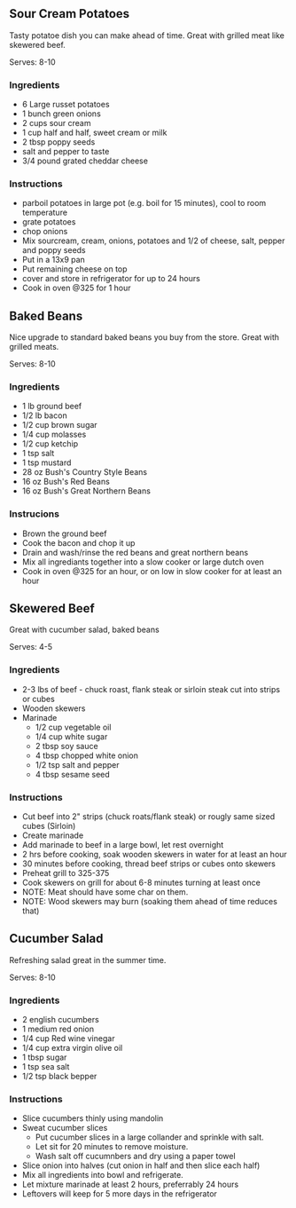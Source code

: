 #


## Sour Cream Potatoes

Tasty potatoe dish you can make ahead of time.  Great with grilled meat like skewered beef.  

Serves: 8-10 

### Ingredients

* 6 Large russet potatoes
* 1 bunch green onions
* 2 cups sour cream
* 1 cup half and half, sweet cream or milk
* 2 tbsp poppy seeds
* salt and pepper to taste
* 3/4 pound grated cheddar cheese

### Instructions

- parboil potatoes in large pot (e.g. boil for 15 minutes), cool to room temperature
- grate potatoes 
- chop onions
- Mix sourcream, cream, onions, potatoes and 1/2 of cheese, salt, pepper and poppy seeds
- Put in a 13x9 pan
- Put remaining cheese on top
- cover and store in refrigerator for up to 24 hours
- Cook in oven @325 for 1 hour

## Baked Beans

Nice upgrade to standard baked beans you buy from the store.  Great with grilled meats.

Serves: 8-10 

### Ingredients

* 1 lb ground beef
* 1/2 lb bacon
* 1/2 cup brown sugar
* 1/4 cup molasses
* 1/2 cup ketchip
* 1 tsp salt
* 1 tsp mustard
* 28 oz Bush's Country Style Beans
* 16 oz Bush's Red Beans
* 16 oz Bush's Great Northern Beans

### Instrucions
- Brown the ground beef
- Cook the bacon and chop it up
- Drain and wash/rinse the red beans and great northern beans
- Mix all ingrediants together into a slow cooker or large dutch oven
- Cook in oven @325 for an hour, or on low in slow cooker for at least an hour

## Skewered Beef

Great with cucumber salad, baked beans

Serves: 4-5

### Ingredients

* 2-3 lbs of beef - chuck roast, flank steak or sirloin steak cut into strips or cubes
* Wooden skewers
* Marinade
  * 1/2 cup vegetable oil
  * 1/4 cup white sugar
  * 2 tbsp soy sauce
  * 4 tbsp chopped white onion
  * 1/2 tsp salt and pepper
  * 4 tbsp sesame seed

### Instructions

* Cut beef into 2" strips (chuck roats/flank steak) or rougly same sized cubes (Sirloin)
* Create marinade 
* Add marinade to beef in a large bowl, let rest overnight
* 2 hrs before cooking, soak wooden skewers in water for at least an hour
* 30 minutes before cooking, thread beef strips or cubes onto skewers
* Preheat grill to 325-375
* Cook skewers on grill for about 6-8 minutes turning at least once
* NOTE: Meat should have some char on them.  
* NOTE: Wood skewers may burn (soaking them ahead of time reduces that) 

## Cucumber Salad

Refreshing salad great in the summer time.

Serves: 8-10

### Ingredients
* 2 english cucumbers
* 1 medium red onion 
* 1/4 cup Red wine vinegar
* 1/4 cup extra virgin olive oil
* 1 tbsp sugar
* 1 tsp sea salt
* 1/2 tsp black bepper

### Instructions
* Slice cucumbers thinly using mandolin
* Sweat cucumber slices
  * Put cucumber slices in a large collander and sprinkle with salt.  
  * Let sit for 20 minutes to remove moisture.  
  * Wash salt off cucumnbers and dry using a paper towel
* Slice onion into halves (cut onion in half and then slice each half)
* Mix all ingredients into bowl and refrigerate.  
* Let mixture marinade at least 2 hours, preferrably 24 hours
* Leftovers will keep for 5 more days in the refrigerator